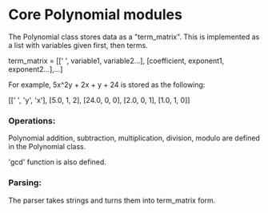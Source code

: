 <h1>Core Polynomial modules</h1>

The Polynomial class stores data as a "term_matrix". This is implemented as a list with
variables given first, then terms.

term_matrix = [[' ', variable1, variable2...], [coefficient, exponent1, exponent2...],...]

For example, 5x^2y + 2x + y + 24 is stored as the following:

[[' ', 'y', 'x'], [5.0, 1, 2], [24.0, 0, 0], [2.0, 0, 1], [1.0, 1, 0]]

### Operations:
Polynomial addition, subtraction, multiplication, division, modulo are defined in the Polynomial class.

'gcd' function is also defined.

### Parsing:

The parser takes strings and turns them into term_matrix form.
